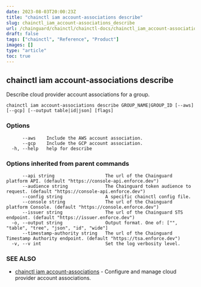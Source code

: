 ```yaml
---
date: 2023-08-03T20:00:23Z
title: "chainctl iam account-associations describe"
slug: chainctl_iam_account-associations_describe
url: /chainguard/chainctl/chainctl-docs/chainctl_iam_account-associations_describe/
draft: false
tags: ["chainctl", "Reference", "Product"]
images: []
type: "article"
toc: true
---
```

## chainctl iam account-associations describe

Describe cloud provider account associations for a group.

```
chainctl iam account-associations describe GROUP_NAME|GROUP_ID [--aws] [--gcp] [--output table|id|json] [flags]
```

### Options

```
      --aws    Include the AWS account association.
      --gcp    Include the GCP account association.
  -h, --help   help for describe
```

### Options inherited from parent commands

```
      --api string                   The url of the Chainguard platform API. (default "https://console-api.enforce.dev")
      --audience string              The Chainguard token audience to request. (default "https://console-api.enforce.dev")
      --config string                A specific chainctl config file.
      --console string               The url of the Chainguard platform Console. (default "https://console.enforce.dev")
      --issuer string                The url of the Chainguard STS endpoint. (default "https://issuer.enforce.dev")
  -o, --output string                Output format. One of: ["", "table", "tree", "json", "id", "wide"]
      --timestamp-authority string   The url of the Chainguard Timestamp Authority endpoint. (default "https://tsa.enforce.dev")
  -v, --v int                        Set the log verbosity level.
```

### SEE ALSO

* [chainctl iam account-associations](/chainguard/chainctl/chainctl-docs/chainctl_iam_account-associations/)	 - Configure and manage cloud provider account associations.

